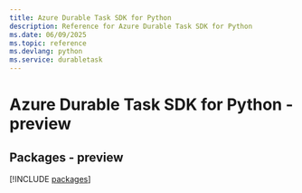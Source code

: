 ```yaml
---
title: Azure Durable Task SDK for Python
description: Reference for Azure Durable Task SDK for Python
ms.date: 06/09/2025
ms.topic: reference
ms.devlang: python
ms.service: durabletask
---
```

# Azure Durable Task SDK for Python - preview
## Packages - preview
[!INCLUDE [packages](durable-task-index.md)]